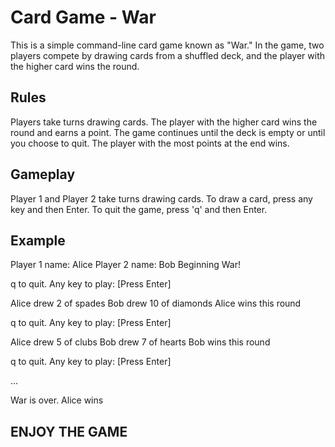 # Card Game - War

This is a simple command-line card game known as "War." In the game, two players compete by drawing cards from a shuffled deck, and the player with the higher card wins the round.

## Rules

Players take turns drawing cards.
The player with the higher card wins the round and earns a point.
The game continues until the deck is empty or until you choose to quit.
The player with the most points at the end wins.

## Gameplay

Player 1 and Player 2 take turns drawing cards.
To draw a card, press any key and then Enter.
To quit the game, press 'q' and then Enter.

## Example 

Player 1 name: Alice
Player 2 name: Bob
Beginning War!

q to quit. Any key to play: [Press Enter]

Alice drew 2 of spades
Bob drew 10 of diamonds
Alice wins this round

q to quit. Any key to play: [Press Enter]

Alice drew 5 of clubs
Bob drew 7 of hearts
Bob wins this round

q to quit. Any key to play: [Press Enter]

...

War is over. Alice wins


## ENJOY THE GAME